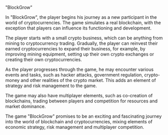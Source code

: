 "BlockGrow"


In "BlockGrow", the player begins his journey as a new participant in the world of cryptocurrencies. The game simulates a real blockchain, with the exception that players can influence its functioning and development.

The player starts with a small crypto business, which can be anything from mining to cryptocurrency trading. Gradually, the player can reinvest their earned cryptocurrencies to expand their business, for example, by improving mining equipment, setting up their own crypto exchanges or creating their own cryptocurrencies.

As the player progresses through the game, he may encounter various events and tasks, such as hacker attacks, government regulation, crypto-money and other realities of the crypto market. This adds an element of strategy and risk management to the game.

The game may also have multiplayer elements, such as co-creation of blockchains, trading between players and competition for resources and market dominance.

The game "BlockGrow" promises to be an exciting and fascinating journey into the world of blockchain and cryptocurrencies, mixing elements of economic strategy, risk management and multiplayer competition.